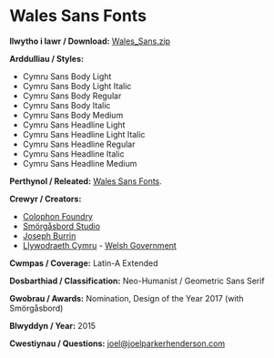 # Wales Sans Fonts

**llwytho i lawr / Download:** [Wales_Sans.zip](Wales_Sans.zip)

**Arddulliau / Styles:**

- Cymru Sans Body Light
- Cymru Sans Body Light Italic
- Cymru Sans Body Regular
- Cymru Sans Body Italic
- Cymru Sans Body Medium
- Cymru Sans Headline Light
- Cymru Sans Headline Light Italic
- Cymru Sans Headline Regular
- Cymru Sans Headline Italic
- Cymru Sans Headline Medium

**Perthynol / Releated:** [Wales Sans Fonts](https://github.com/joelparkerhenderson/cymru-sans-fonts).

**Crewyr / Creators:**

- [Colophon Foundry](https://colophon-foundry.org/)
- [Smörgåsbord Studio](https://smorgasbord.studio/)
- [Joseph Burrin](https://www.josephburrin.com/) 
- [Llywodraeth Cymru](https://www.llyw.cymru/) - [Welsh Government](https://www.gov.wales/)

**Cwmpas / Coverage:** Latin-A Extended

**Dosbarthiad / Classification:** Neo-Humanist / Geometric Sans Serif

**Gwobrau / Awards:** Nomination, Design of the Year 2017 (with Smörgåsbord)

**Blwyddyn / Year:** 2015

**Cwestiynau / Questions:** <joel@joelparkerhenderson.com>
